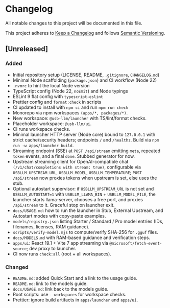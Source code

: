 # Changelog

All notable changes to this project will be documented in this file.

This project adheres to [Keep a Changelog](https://keepachangelog.com/en/1.1.0/)
and follows [Semantic Versioning](https://semver.org/).

## [Unreleased]

### Added

- Initial repository setup (LICENSE, README, `.gitignore`, `CHANGELOG.md`)
- Minimal Node scaffolding (`package.json`) and CI workflow (Node 22)
- `.nvmrc` to hint the local Node version
- TypeScript config (Node 22, `noEmit`) and Node typings
- ESLint 9 flat config with `typescript-eslint`
- Prettier config and `format:check` in scripts
- CI updated to install with `npm ci` and run `npm run check`
- Monorepo via npm workspaces `(apps/*, packages/*)`.
- New workspace: `@usb-llm/launcher` with TS/lint/format checks.
- Placeholder workspace: `@usb-llm/ui`.
- CI runs workspace checks.
- Minimal launcher HTTP server (Node core) bound to `127.0.0.1` with strict cache/security headers; endpoints `/` and `/healthz`. Build via `npm run -w apps/launcher build`.
- Streaming endpoint (SSE) at `POST /api/stream` emitting `meta`, repeated `token` events, and a final `done`. Stubbed generator for now.
- Upstream streaming client for OpenAI-compatible chat `(/v1/chat/completions with stream: true)`, configurable via `USBLLM_UPSTREAM_URL`, `USBLLM_MODEL`, `USBLLM_TEMPERATURE`; `POST /api/stream` now proxies tokens when upstream is set, else uses the stub.
- Optional autostart supervisor: if `USBLLM_UPSTREAM_URL` is not set and `USBLLM_AUTOSTART=1` with `USBLLM_LLAMA_BIN` + `USBLLM_MODEL_FILE`, the launcher starts llama-server, chooses a free port, and proxies `/api/stream` to it. Graceful stop on launcher exit.
- `docs/USAGE.md`: how to run the launcher in Stub, External Upstream, and Autostart modes with copy-paste examples.
- `models/registry.json` listing Starter / Standard / Pro model entries (IDs, filenames, licenses, RAM guidance).
- `scripts/verify-model.mjs` to compute/verify SHA-256 for `.gguf` files.
- `docs/MODELS.md` with RAM-based guidance and verification steps.
- `apps/ui`: React 19.1 + Vite 7 app streaming via `@microsoft/fetch-event-source`; dev proxy to launcher.
- CI now runs `check:all` (root + all workspaces).

### Changed

- `README.md`: added Quick Start and a link to the usage guide.
- `README.md`: link to the models guide.
- `docs/USAGE.md`: link back to the models guide.
- Root scripts: use `--workspaces` for workspace checks.
- Prettier: ignore build artifacts in `apps/launcher` and `apps/ui`.

